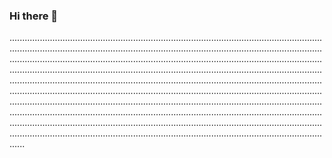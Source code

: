 ### Hi there 👋

..............................................................................................................................................................................................................................................................................................................................................................................................................................................................................................................................................................................................................................................................................................................................................................................................................................................................................................................................................................................................................................................................................................................................................................................................................................................................................................